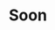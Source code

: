 ---
layout: page
title: Soon
description: 
img: assets/img/12.jpg
importance: 1
category: work
related_publications: false
---